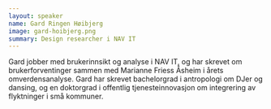 ```yaml
---
layout: speaker
name: Gard Ringen Høibjerg
image: gard-hoibjerg.png
summary: Design researcher i NAV IT
---
```

Gard jobber med brukerinnsikt og analyse i NAV IT, og har skrevet om brukerforventinger sammen med Marianne Friess Åsheim i årets omverdensanalyse. Gard har skrevet bachelorgrad i antropologi om DJer og dansing, og en doktorgrad i offentlig tjenesteinnovasjon om integrering av flyktninger i små kommuner.
